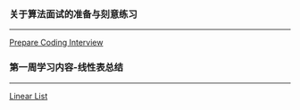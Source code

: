 ### 关于算法面试的准备与刻意练习
---
[Prepare Coding Interview](https://github.com/XinheLIU/GitBook_AlgorithmandDataStructure/blob/master/programming-interview-tips.md)
### 第一周学习内容-线性表总结
---
[Linear List](https://github.com/XinheLIU/GitBook_AlgorithmandDataStructure/blob/master/data-structures/linear-list.md)

  

